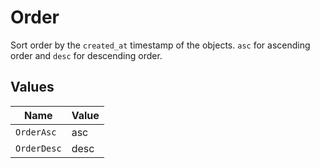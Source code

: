 # Order

Sort order by the `created_at` timestamp of the objects. `asc` for ascending order and `desc` for descending order.



## Values

| Name        | Value       |
| ----------- | ----------- |
| `OrderAsc`  | asc         |
| `OrderDesc` | desc        |